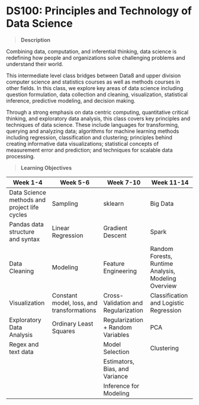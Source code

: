 # DS100: Principles and Technology of Data Science

> **Description**

Combining data, computation, and inferential thinking, data science is redefining how people and organizations solve challenging problems and understand their world. 

This intermediate level class bridges between Data8 and upper division computer science and statistics courses as well as methods courses in other fields. In this class, we explore key areas of data science including question formulation, data collection and cleaning, visualization, statistical inference, predictive modeling, and decision making. 

Through a strong emphasis on data centric computing, quantitative critical thinking, and exploratory data analysis, this class covers key principles and techniques of data science. These include languages for transforming, querying and analyzing data; algorithms for machine learning methods including regression, classification and clustering; principles behind creating informative data visualizations; statistical concepts of measurement error and prediction; and techniques for scalable data processing.

> **Learning Objectives**

| Week 1-4  | Week 5-6 | Week 7-10 | Week 11-14 |
| ------------- | ------------- | ------------- | ------------- |
| Data Science methods and project life cycles | Sampling  | sklearn  | Big Data|
| Pandas data structure and syntax | Linear Regression | Gradient Descent  | Spark |
| Data Cleaning | Modeling  | Feature Engineering| Random Forests, Runtime Analysis, Modeling Overview  |
| Visualization  | Constant model, loss, and transformations  | Cross-Validation and Regularization  | Classification and Logistic Regression |
| Exploratory Data Analysis  | Ordinary Least Squares  | Regularization + Random Variables | PCA |
| Regex and text data  |   | Model Selection   | Clustering |
|   |   | Estimators, Bias, and Variance ||
|   |   | Inference for Modeling  | |

